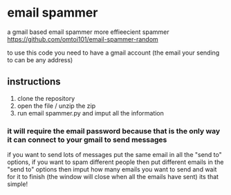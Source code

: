 # email spammer
a gmail based email spammer
more effieecient spammer https://github.com/omtoi101/email-spammer-random

to use this code you need to have a gmail account (the email your sending to can be any address)
## instructions
1. clone the repository
2. open the file / unzip the zip
3. run email spammer.py and imput all the information
### it will require the email password because that is the only way it can connect to your gmail to send messages

if you want to send lots of messages put the same email in all the "send to" options, if you want to spam different people then put different emails in the "send to" options
then imput how many emails you want to send and wait for it to finish (the window will close when all the emails have sent)
its that simple!
